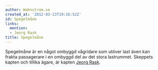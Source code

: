 ```yaml
---
author: Wahnstrom.se
created_at: '2012-03-13T19:16:52Z'
id: Spegelmåne
links:
  mention:
  - Jeorg Rask
title: Spegelmåne
---
```


Spegelmåne är en något ombyggd vågridare som utöver last även kan frakta passagerare i en ombyggd
del av det stora lastrummet. Skeppets kapten och tillika ägare, är kapten [Jeorg Rask].

  [Jeorg Rask]: Jeorg_Rask